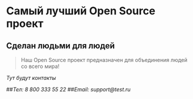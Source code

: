 # Самый лучший Open Source проект

## Сделан людьми для людей

> Наш Open Source проект предназначен для объединения людей со всего мира!

_Тут будут контакты_

##_Тел: 8 800 333 55 22_
##_Email: support@test.ru_
